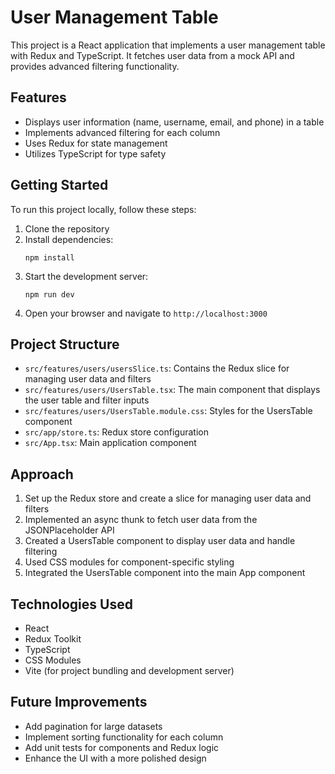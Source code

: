 # User Management Table

This project is a React application that implements a user management table with Redux and TypeScript. It fetches user data from a mock API and provides advanced filtering functionality.

## Features

- Displays user information (name, username, email, and phone) in a table
- Implements advanced filtering for each column
- Uses Redux for state management
- Utilizes TypeScript for type safety

## Getting Started

To run this project locally, follow these steps:

1. Clone the repository
2. Install dependencies:
   ```
   npm install
   ```
3. Start the development server:
   ```
   npm run dev
   ```
4. Open your browser and navigate to `http://localhost:3000`

## Project Structure

- `src/features/users/usersSlice.ts`: Contains the Redux slice for managing user data and filters
- `src/features/users/UsersTable.tsx`: The main component that displays the user table and filter inputs
- `src/features/users/UsersTable.module.css`: Styles for the UsersTable component
- `src/app/store.ts`: Redux store configuration
- `src/App.tsx`: Main application component

## Approach

1. Set up the Redux store and create a slice for managing user data and filters
2. Implemented an async thunk to fetch user data from the JSONPlaceholder API
3. Created a UsersTable component to display user data and handle filtering
4. Used CSS modules for component-specific styling
5. Integrated the UsersTable component into the main App component

## Technologies Used

- React
- Redux Toolkit
- TypeScript
- CSS Modules
- Vite (for project bundling and development server)

## Future Improvements

- Add pagination for large datasets
- Implement sorting functionality for each column
- Add unit tests for components and Redux logic
- Enhance the UI with a more polished design
